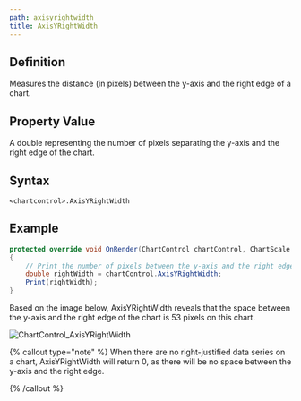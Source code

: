 ```yaml
---
path: axisyrightwidth
title: AxisYRightWidth
---
```


## Definition

Measures the distance (in pixels) between the y-axis and the right edge of a chart.

## Property Value

 A double representing the number of pixels separating the y-axis and the right edge of the chart.

## Syntax

`<chartcontrol>.AxisYRightWidth`

## Example

```csharp
protected override void OnRender(ChartControl chartControl, ChartScale chartScale)
{
    // Print the number of pixels between the y-axis and the right edge of the chart
    double rightWidth = chartControl.AxisYRightWidth;
    Print(rightWidth);
}
```

Based on the image below, AxisYRightWidth reveals that the space between the y-axis and the right edge of the chart is 53 pixels on this chart.

![ChartControl_AxisYRightWidth](chartcontrol_axisyrightwidth.png)

{% callout type="note" %}
When there are no right-justified data series on a chart, AxisYRightWidth will return 0, as there will be no space between the y-axis and the right edge.

{% /callout %}
